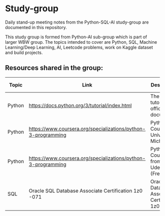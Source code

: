 # Study-group
Daily stand-up meeting notes from the Python-SQL-AI study-group are documented in this repository.

This study group is formed from Python-AI sub-group which is part of larger WBW group. The topics intended to cover are Python, SQL, Machine Learning/Deep Learning, AI, Leetcode problems, work on Kaggle dataset and build projects. 


## Resources shared in the group: <br>

| Topic | Link | Description | POC | Feedback by others |
| -------| ------| ----------| -------| -------| 
| Python | https://docs.python.org/3/tutorial/index.html | The Python tutorial official document | Mamta | to-be-added |
| Python | https://www.coursera.org/specializations/python-3-programming | Python Course fron Univ of Michigan | Shyamala | to-be-added |
| Python | https://www.coursera.org/specializations/python-3-programming | Python Course from Udemy (Free) | Harika | to-be-added |
| SQL | Oracle SQL Database Associate Certification 1z0 -071 | Oracle SQL Database Associate Certification 1z0 -071 | Anitha | to-be-added |
